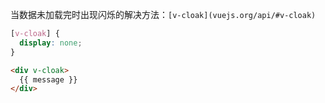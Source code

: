 当数据未加载完时出现闪烁的解决方法：`[v-cloak](vuejs.org/api/#v-cloak)`

```CSS
[v-cloak] {
  display: none;
}
```

```HTML
<div v-cloak>
  {{ message }}
</div>
```
